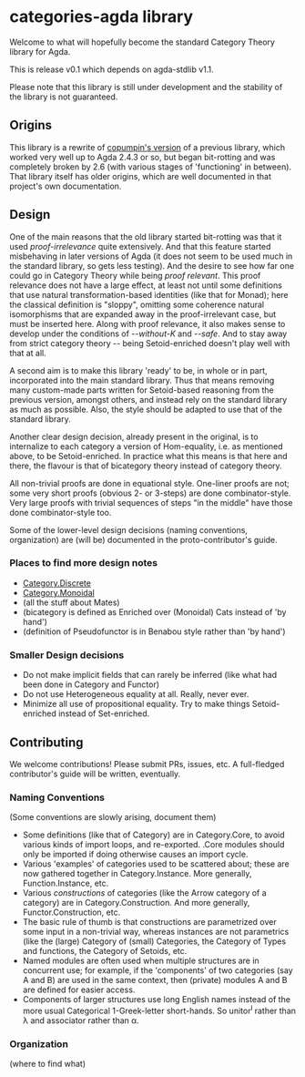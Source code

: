 # categories-agda library

Welcome to what will hopefully become the standard Category Theory library for Agda.

This is release v0.1 which depends on agda-stdlib v1.1.

Please note that this library is still under development and the stability of the
library is not guaranteed.

## Origins

This library is a rewrite of [copumpin's version](https://github.com/copumpkin/categories)
of a previous library, which worked very well up to Agda 2.4.3 or so, but began bit-rotting and
was completely broken by 2.6 (with various stages of 'functioning' in between). That library
itself has older origins, which are well documented in that project's own documentation.

## Design

One of the main reasons that the old library started bit-rotting was that it used
*proof-irrelevance* quite extensively. And that this feature started misbehaving in later
versions of Agda (it does not seem to be used much in the standard library, so gets less
testing). And the desire to see how far one could go in Category Theory while being
*proof relevant*. This proof relevance does not have a large effect, at least not until some
definitions that use natural transformation-based identities (like that for Monad); here
the classical definition is "sloppy", omitting some coherence natural isomorphisms that
are expanded away in the proof-irrelevant case, but must be inserted here. Along with
proof relevance, it also makes sense to develop under the conditions of *--without-K* and
*--safe*.  And to stay away from strict category theory -- being Setoid-enriched doesn't
play well with that at all.

A second aim is to make this library 'ready' to be, in whole or in part, incorporated into
the main standard library. Thus that means removing many custom-made parts written for
Setoid-based reasoning from the previous version, amongst others, and instead rely on the
standard library as much as possible. Also, the style should be adapted to use that of the
standard library.

Another clear design decision, already present in the original, is to internalize to each
category a version of Hom-equality, i.e. as mentioned above, to be
Setoid-enriched.  In practice what this means is that here and there, the flavour is that
of bicategory theory instead of category theory.

All non-trivial proofs are done in equational style. One-liner proofs are not; some very
short proofs (obvious 2- or 3-steps) are done combinator-style. Very large proofs with
trivial sequences of steps "in the middle" have those done combinator-style too.

Some of the lower-level design decisions (naming conventions, organization) are (will be) 
documented in the proto-contributor's guide.

### Places to find more design notes
- [Category.Discrete](Categories/Category/Discrete.agda)
- [Category.Monoidal](Categories/Category/Monoidal.agda)
- (all the stuff about Mates)
- (bicategory is defined as Enriched over (Monoidal) Cats instead of 'by hand')
- (definition of Pseudofunctor is in Benabou style rather than 'by hand')

### Smaller Design decisions
- Do not make implicit fields that can rarely be inferred (like what had been done in
  Category and Functor)
- Do not use Heterogeneous equality at all. Really, never ever.
- Minimize all use of propositional equality. Try to make things Setoid-enriched instead
  of Set-enriched.

## Contributing

We welcome contributions! Please submit PRs, issues, etc. A full-fledged contributor's guide
will be written, eventually.

### Naming Conventions

(Some conventions are slowly arising, document them)
- Some definitions (like that of Category) are in Category.Core, to avoid various kinds
  of import loops, and re-exported. .Core modules should only be imported if doing otherwise
  causes an import cycle.
- Various 'examples' of categories used to be scattered about; these are now gathered
  together in Category.Instance. More generally, Function.Instance, etc.
- Various *constructions* of categories (like the Arrow category of a category) are in
  Category.Construction. And more generally, Functor.Construction, etc.
- The basic rule of thumb is that constructions are parametrized over some input in a
  non-trivial way, whereas instances are not parametrics (like the (large) Category of
  (small) Categories, the Category of Types and functions, the Category of Setoids, etc.
- Named modules are often used when multiple structures are in concurrent use; for example,
  if the 'components' of two categories (say A and B) are used in the same context, then
  (private) modules A and B are defined for easier access.
- Components of larger structures use long English names instead of the more usual
  Categorical 1-Greek-letter short-hands.  So unitor<sup>l</sup> rather than
  &lambda; and associator rather than &alpha;.

### Organization

(where to find what)

